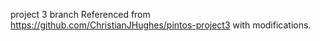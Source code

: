 project 3 branch Referenced from https://github.com/ChristianJHughes/pintos-project3 with modifications.
